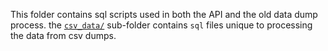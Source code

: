 This folder contains sql scripts used in both the API and the old data dump
process. the [`csv_data/`](csv_data/) sub-folder contains `sql` files unique to
processing the data from csv dumps.
